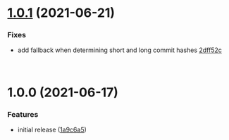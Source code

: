 # [1.0.1](https://github.com/JSanchezIO/conventional-changelog-ghostwriter/compare/v1.0.0...v1.0.1) (2021-06-21)


### Fixes

- add fallback when determining short and long commit hashes
 [2dff52c](https://github.com/JSanchezIO/conventional-changelog-ghostwriter/commit/2dff52cc25cb46fc496b3659ab70bd79312b6725)



<br />

# 1.0.0 (2021-06-17)


### Features

* initial release ([1a9c6a5](https://github.com/JSanchezIO/conventional-changelog-ghostwriter/commit/1a9c6a55a9afac152ad368a40d89334c95f3e10e))
